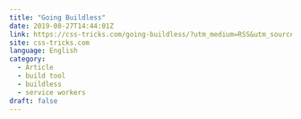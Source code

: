 ```yaml
---
title: "Going Buildless"
date: 2019-08-27T14:44:01Z
link: https://css-tricks.com/going-buildless/?utm_medium=RSS&utm_source=news.12bit.vn
site: css-tricks.com
language: English
category:
  - Article
  - build tool
  - buildless
  - service workers
draft: false
---
```

